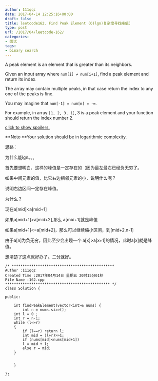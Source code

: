```yaml
---
author: 111qqz
date: 2017-04-14 12:25:16+00:00
draft: false
title: leetcode162. Find Peak Element (O(lgn)复杂度寻找峰值)
type: post
url: /2017/04/leetcode-162/
categories:
- 面试
tags:
- binary search
---
```


A peak element is an element that is greater than its neighbors.

Given an input array where `num[i] ≠ num[i+1]`, find a peak element and return its index.

The array may contain multiple peaks, in that case return the index to any one of the peaks is fine.

You may imagine that `num[-1] = num[n] = -∞`.

For example, in array `[1, 2, 3, 1]`, 3 is a peak element and your function should return the index number 2.


[click to show spoilers.](https://leetcode.com/problems/find-peak-element/#)







**Note:**Your solution should be in logarithmic complexity.




思路：

为什么能lgn。。。

首先要想明白，这样的峰值是一定存在的（因为最左最右已经负无穷了。

如果中间元素的值，比它右边相邻元素的小，说明什么呢？

说明右边区间一定存在峰值。

为什么？

现在a[mid]<a[mid+1]

如果a[mid+1]>a[mid+2],那么 a[mid+1]就是峰值

如果a[mid+1]<=a[mid+2]，那么可以继续缩小区间，到[mid+2,n-1]

由于a[n]为负无穷，因此至少会出现一个 a[x]>a[x+1]的情况，此时a[x]就是峰值。

想清楚了这点就好办了。二分就好。

    
    /* ***********************************************
    Author :111qqz
    Created Time :2017年04月14日 星期五 20时15分01秒
    File Name :162.cpp
    ************************************************ */
    class Solution {
    
    public:
    
        int findPeakElement(vector<int>& nums) {
            int n = nums.size();
    	int l = 0 ;
    	int r = n-1;
    	while (l<=r)
    	{
    	    if (l==r) return l;
    	    int mid = (l+r)>>1;
    	    if (nums[mid]<nums[mid+1])
    		l = mid + 1;
    	    else r = mid;
    	}
    
    
        }
    
    };
    



